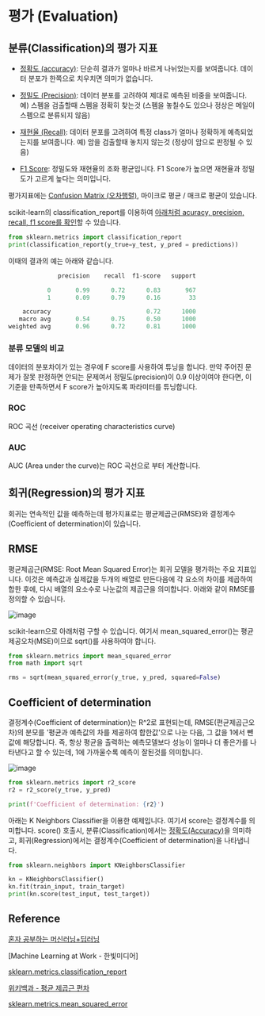 # 평가 (Evaluation)

## 분류(Classification)의 평가 지표

- [정확도 (accuracy)](https://github.com/kyopark2014/ML-Algorithms/blob/main/confusion-matrix.md#accuracy): 단순히 결과가 얼마나 바르게 나뉘었는지를 보여줍니다. 데이터 분포가 한쪽으로 치우치면 의미가 없습니다. 

- [정밀도 (Precision)](https://github.com/kyopark2014/ML-Algorithms/blob/main/confusion-matrix.md#precision): 데이터 분포를 고려하여 제대로 예측된 비중을 보여줍니다. 예) 스펨을 검출할때 스펨을 정확히 찾는것 (스펨을 놓칠수도 있으나 정상은 메일이 스펨으로 분류되지 않음)

- [재현율 (Recall)](https://github.com/kyopark2014/ML-Algorithms/blob/main/confusion-matrix.md#recall): 데이터 분포를 고려하여 특정 class가 얼마나 정확하게 예측되었는지를 보여줍니다. 예) 암을 검출할때 놓치지 않는것 (정상이 암으로 판정될 수 있음)

- [F1 Score](https://github.com/kyopark2014/ML-Algorithms/blob/main/confusion-matrix.md#f1-score): 정밀도와 재현율의 조화 평균입니다. F1 Score가 높으면 재현율과 정밀도가 고르게 높다는 의미입니다. 

평가지표에는 [Confusion Matrix (오차행렬)](https://github.com/kyopark2014/ML-Algorithms/blob/main/confusion-matrix.md), 마이크로 평균 / 매크로 평균이 있습니다. 

scikit-learn의 classification_report를 이용하여 [아래처럼 acuracy, precision, recall, f1 score를 확인](https://github.com/kyopark2014/ML-Algorithms/blob/main/confusion-matrix.md#classification-report)할 수 있습니다. 

```python
from sklearn.metrics import classification_report
print(classification_report(y_true=y_test, y_pred = predictions))
```

이때의 결과의 예는 아래와 같습니다. 
```python
              precision    recall  f1-score   support

           0       0.99      0.72      0.83       967
           1       0.09      0.79      0.16        33

    accuracy                           0.72      1000
   macro avg       0.54      0.75      0.50      1000
weighted avg       0.96      0.72      0.81      1000
```

### 분류 모델의 비교 

데이터의 분포차이가 있는 경우에 F score를 사용하여 튜닝을 합니다. 만약 주어진 문제가 잘못 판정하면 안되는 문제여서 정밀도(precision)이 0.9 이상이여야 한다면, 이 기준을 만족하면서 F score가 높아지도록 파라미터를 튜닝합니다. 
 

### ROC 

ROC 곡선 (receiver operating characteristics curve)

### AUC 

AUC (Area under the curve)는 ROC 곡선으로 부터 계산합니다.



## 회귀(Regression)의 평가 지표

회귀는 연속적인 값을 예측하는데 평가지표로는 평균제곱근(RMSE)와 결정계수(Coefficient of determination)이 있습니다. 

## RMSE

평균제곱근(RMSE: Root Mean Squared Error)는 회귀 모델을 평가하는 주요 지표입니다. 이것은 예측값과 실제값을 두개의 배열로 만든다음에 각 요소의 차이를 제곱하여 합한 후에, 다시 배열의 요소수로 나눈값의 제곱근을 의미합니다. 아래와 같이 RMSE를 정의할 수 있습니다. 

![image](https://user-images.githubusercontent.com/52392004/193978087-5f884bad-c6f9-428d-a241-2e6ee1bfea9f.png)



scikit-learn으로 아래처럼 구할 수 있습니다. 여기서 mean_squared_error()는 평균제공오차(MSE)이므로 sqrt()를 사용하여야 합니다. 

```python
from sklearn.metrics import mean_squared_error
from math import sqrt

rms = sqrt(mean_squared_error(y_true, y_pred, squared=False)
```


## Coefficient of determination

결정계수(Coefficient of determination)는 R^2로 표현되는데, RMSE(편균제곱근오차)의 분모를 '평균과 예측값의 차를 제공하여 합한값'으로 나눈 다음, 그 값을 1에서 뺀값에 해당합니다. 즉, 항상 평균을 출력하는 예측모델보다 성능이 얼마나 더 좋은가를 나타낸다고 할 수 있는데, 1에 가까울수록 예측이 잘된것를 의미합니다.

![image](https://user-images.githubusercontent.com/52392004/185774224-2209e555-c3ed-4d79-b5e7-d20bef381bc1.png)

```python
from sklearn.metrics import r2_score
r2 = r2_score(y_true, y_pred)

print(f'Coefficient of determination: {r2}')
```

아래는 K Neighbors Classifier을 이용한 예제입니다. 여기서 score는 결정계수를 의미합니다. score() 호출시, 분류(Classification)에서는 [정확도(Accuracy)](https://github.com/kyopark2014/ML-Algorithms/blob/main/confusion-matrix.md#accuracy)을 의미하고, 회귀(Regression)에서는 결정계수(Coefficient of determination)을 나타냅니다.


```python
from sklearn.neighbors import KNeighborsClassifier

kn = KNeighborsClassifier()
kn.fit(train_input, train_target)
print(kn.score(test_input, test_target))
```

## Reference

[혼자 공부하는 머신러닝+딥러닝](https://github.com/rickiepark/hg-mldl)

[Machine Learning at Work - 한빛미디어]

[sklearn.metrics.classification_report](https://scikit-learn.org/stable/modules/generated/sklearn.metrics.classification_report.html)

[위키백과 - 평균 제곱근 편차](https://ko.wikipedia.org/wiki/%ED%8F%89%EA%B7%A0_%EC%A0%9C%EA%B3%B1%EA%B7%BC_%ED%8E%B8%EC%B0%A8)

[sklearn.metrics.mean_squared_error](https://scikit-learn.org/stable/modules/generated/sklearn.metrics.mean_squared_error.html)
